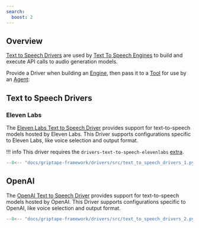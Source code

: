 ```yaml
---
search:
  boost: 2 
---
```


## Overview

[Text to Speech Drivers](../../reference/griptape/drivers/text_to_speech/index.md) are used by [Text To Speech Engines](../engines/audio-engines.md) to build and execute API calls to audio generation models.

Provide a Driver when building an [Engine](../engines/audio-engines.md), then pass it to a [Tool](../tools/index.md) for use by an [Agent](../structures/agents.md):

## Text to Speech Drivers

### Eleven Labs

The [Eleven Labs Text to Speech Driver](../../reference/griptape/drivers/text_to_speech/elevenlabs_text_to_speech_driver.md) provides support for text-to-speech models hosted by Eleven Labs. This Driver supports configurations specific to Eleven Labs, like voice selection and output format.

!!! info
    This driver requires the `drivers-text-to-speech-elevenlabs` [extra](../index.md#extras).

```python
--8<-- "docs/griptape-framework/drivers/src/text_to_speech_drivers_1.py"
```

## OpenAI

The [OpenAI Text to Speech Driver](../../reference/griptape/drivers/text_to_speech/openai_text_to_speech_driver.md) provides support for text-to-speech models hosted by OpenAI. This Driver supports configurations specific to OpenAI, like voice selection and output format.

```python
--8<-- "docs/griptape-framework/drivers/src/text_to_speech_drivers_2.py"
```
